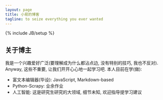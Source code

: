 ```yaml
---
layout: page
title: 小易的博客
tagline: to seize everything you ever wanted
---
```

{% include JB/setup %}

## 关于博主

我是一个兴趣爱好广泛(要理解成为什么都沾点边, 没有特别的技巧, 我也不反对). Anyway, 这些不重要, 让我们开开心心地一起学习吧. 本人目前在学(做):

+ 富文本编辑器(毕设): JavaScript, Markdown-based
+ Python-Scrapy: 业余作业
+ 人工智能: 这是研究生研究的大领域, 细节未知, 欢迎指导提学习建议